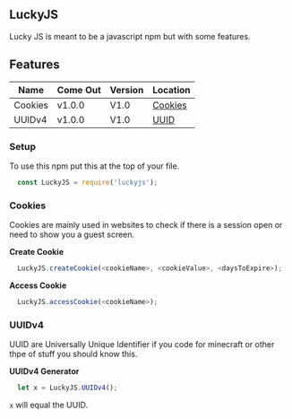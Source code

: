 ## LuckyJS

Lucky JS is meant to be a javascript npm but with some features.

## Features

|Name|Come Out|Version|Location|
|----|--------|-------|--------|
|Cookies|v1.0.0|V1.0|[Cookies](https://github.com/DJ-JR30/LuckyJS/blob/main/README.md#cookies)|
|UUIDv4|v1.0.0|V1.0|[UUID](https://github.com/DJ-JR30/LuckyJS/blob/main/README.md#uuidv4)|

### Setup
To use this npm put this at the top of your file.
```javascript
  const LuckyJS = require('luckyjs');
```


### Cookies

Cookies are mainly used in websites to check if there is a session open or need to show you a guest screen.

__Create Cookie__
```javascript
  LuckyJS.createCookie(<cookieName>, <cookieValue>, <daysToExpire>);
```

__Access Cookie__
```javascript
  LuckyJS.accessCookie(<cookieName>);
```

### UUIDv4

UUID are Universally Unique Identifier if you code for minecraft or other thpe of stuff you should know this.

__UUIDv4 Generator__
```javascript
  let x = LuckyJS.UUIDv4();
```

`x` will equal the UUID.
